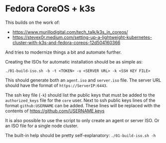 # Fedora CoreOS + k3s

This builds on the work of:
- https://www.murillodigital.com/tech_talk/k3s_in_coreos/
- https://stevex0r.medium.com/setting-up-a-lightweight-kubernetes-cluster-with-k3s-and-fedora-coreos-12d504160366

And tries to modernize things a bit and automate further.

Creating the ISOs for automatic installation should be as simple as:
```
./01-build-iso.sh -b -t <TOKEN> -u <SERVER URL> -k <SSH KEY FILE>
```
This should generate both an `agent.iso` and `server.iso` file. The server URL should have the format of `https://ServerIP:6443`.

The ssh key file (`-k`) should list the public keys that must be added to the `authorized_keys` file for the `core` user. Next to ssh public keys lines of the format `github:USERNAME` can be added. These lines will be replaced with the contents of https://github.com/USERNAME.keys

It is also possible to use the script to only create an agent or server ISO. Or an ISO file for a single node cluster.

The built-in help should be pretty self-explanatory: `./01-build-iso.sh -h`
